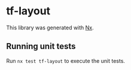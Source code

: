 # tf-layout

This library was generated with [Nx](https://nx.dev).

## Running unit tests

Run `nx test tf-layout` to execute the unit tests.
